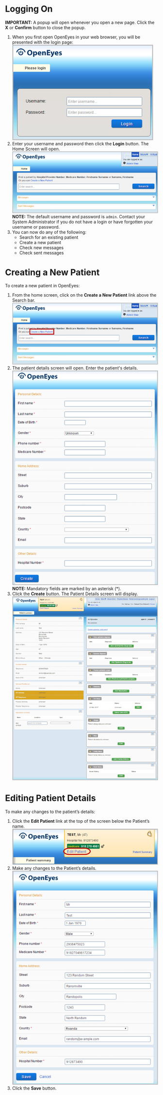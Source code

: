 # Logging On

**IMPORTANT:** A popup will open whenever you open a new page. Click the **X** or **Confirm** button to close the popup. 

1. When you first open OpenEyes in your web browser, you will be presented with the login page:  
![](https://raw.githubusercontent.com/FiviumAustralia/OpenEyesDocumentation/master/logon.png)
1. Enter your username and password then click the **Login** button. The Home Screen will open.
![](https://raw.githubusercontent.com/FiviumAustralia/OpenEyesDocumentation/master/logon_search.png)   
 **NOTE:** The default username and password is `admin`. Contact your System Administrator if you do not have a login or have forgotten your username or password.    
1. You can now do any of the following:
    * Search for an existing patient 
    * Create a new patient
    * Check new messages
    * Check sent messages

# Creating a New Patient
To create a new patient in OpenEyes:
1. From the home screen, click on the **Create a New Patient** link above the Search bar.   
![](https://raw.githubusercontent.com/FiviumAustralia/OpenEyesDocumentation/master/logon_create.png)    
1. The patient details screen will open. Enter the patient's details.  
![](https://raw.githubusercontent.com/FiviumAustralia/OpenEyesDocumentation/master/patient_details.png)    
 **NOTE:** Mandatory fields are marked by an asterisk (*). 
1. Click the **Create** button. The Patient Details screen will display. 
![](https://raw.githubusercontent.com/FiviumAustralia/OpenEyesDocumentation/master/patient_details_done.png)    

# Editing Patient Details
To make any changes to the patient’s details: 
1. Click the **Edit Patient** link at the top of the screen below the Patient’s name.   
![](https://raw.githubusercontent.com/FiviumAustralia/OpenEyesDocumentation/master/patient_edit.png)
1. Make any changes to the Patient’s details.   
![](https://raw.githubusercontent.com/FiviumAustralia/OpenEyesDocumentation/master/patient_details_edit.png)    
1. Click the **Save** button. 
